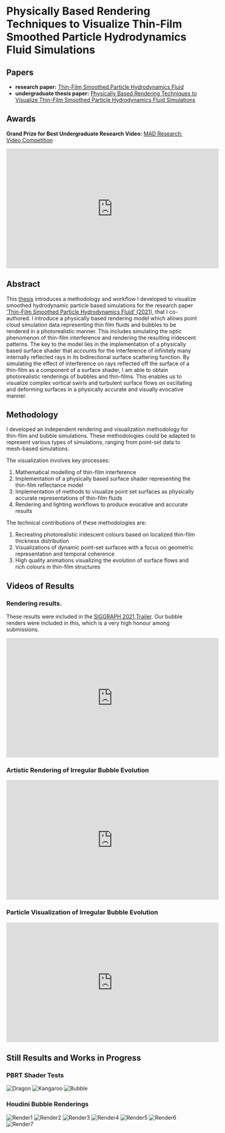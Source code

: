 # Physically Based Rendering Techniques to Visualize Thin-Film Smoothed Particle Hydrodynamics Fluid Simulations
## Papers
- **research paper:** [Thin-Film Smoothed Particle Hydrodynamics Fluid](https://cs.dartmouth.edu/~bozhu/papers/sph_bubble.pdf)
- **undergraduate thesis paper:** [Physically Based Rendering Techniques to Visualize Thin-Film Smoothed Particle Hydrodynamics Fluid Simulations](https://github.com/AdityaHPrasad/ThinFilmRenderings/blob/gh-pages/Aditya_Thesis_Draft7.pdf)

## Awards
**Grand Prize for Best Undergraduate Research Video:** [MAD Research: Video Competition](https://students.dartmouth.edu/ugar/news-events/highlighting-undergraduate-research/mad-research-video-competition)
<iframe width="560" height="315" src="https://www.youtube.com/embed/ncq-aHAacBM" title="YouTube video player" frameborder="0" allow="accelerometer; autoplay; clipboard-write; encrypted-media; gyroscope; picture-in-picture" allowfullscreen></iframe>


## Abstract

This [thesis](https://github.com/AdityaHPrasad/ThinFilmRenderings/blob/gh-pages/Aditya_Thesis_Draft7.pdf) introduces a methodology and workflow I developed to
visualize smoothed hydrodynamic particle based simulations for the
research paper [’Thin-Film Smoothed Particle Hydrodynamics Fluid’
(2021)](https://wang-mengdi.github.io/proj/thin-film-sph/), that I co-authored. I introduce a physically based rendering
model which allows point cloud simulation data representing thin film
fluids and bubbles to be rendered in a photorealistic manner. This includes simulating the optic phenomenon of thin-film interference and
rendering the resulting iridescent patterns. The key to the model lies
in the implementation of a physically based surface shader that accounts for the interference of infinitely many internally reflected rays
in its bidirectional surface scattering function. By simulating the effect of interference on rays reflected off the surface of a thin-film as a
component of a surface shader, I am able to obtain photorealistic renderings of bubbles and thin-films. This enables us to visualize complex
vortical swirls and turbulent surface flows on oscillating and deforming
surfaces in a physically accurate and visually evocative manner.

## Methodology
I developed an independent rendering and visualization methodology for thin-film and bubble simulations. These methodologies could be adapted to represent various types of simulations, ranging from point-set data to mesh-based simulations.

The visualization involves key processes:
1. Mathematical modelling of thin-film interference
2. Implementation of a physically based surface shader representing the thin-film reflectance model
3. Implementation of methods to visualize point set surfaces as physically accurate representations of thin-film fluids
4. Rendering and lighting workflows to produce evocative and accurate results

The technical contributions of these methodologies are:
1. Recreating photorealistic iridescent colours based on localized thin-film thickness distribution
2. Visualizations of dynamic point-set surfaces with a focus on geometric representation and temporal coherence
3. High quality animations visualizing the evolution of surface flows and rich colours in thin-film structures

## Videos of Results
### Rendering results.
These results were included in the [SIGGRAPH 2021 Trailer](https://www.youtube.com/watch?v=Ros7ZXqLbFg). Our bubble renders were included in this, which is a very high honour among submissions.

<iframe width="560" height="315" src="https://www.youtube.com/embed/__1VjKF-gTk" title="YouTube video player" frameborder="0" allow="accelerometer; autoplay; clipboard-write; encrypted-media; gyroscope; picture-in-picture" allowfullscreen></iframe>

### Artistic Rendering of Irregular Bubble Evolution
<iframe width="560" height="315" src="https://www.youtube.com/embed/qjxJN36QFb4" title="YouTube video player" frameborder="0" allow="accelerometer; autoplay; clipboard-write; encrypted-media; gyroscope; picture-in-picture" allowfullscreen></iframe>

### Particle Visualization of Irregular Bubble Evolution
<iframe width="560" height="315" src="https://www.youtube.com/embed/s5fE-3E_KeY" title="YouTube video player" frameborder="0" allow="accelerometer; autoplay; clipboard-write; encrypted-media; gyroscope; picture-in-picture" allowfullscreen></iframe>

## Still Results and Works in Progress
### PBRT Shader Tests
![Dragon](/dragon.png)
![Kangaroo](/kangaroo.png)
![Bubble](/material-testball.png)

### Houdini Bubble Renderings
![Render1](/Active_Render.0150.0.jpg)
![Render2](/Active_Render.0694.0.jpg)
![Render3](/H18-F5-19.png)
![Render4](/S3-IR5-SpectralOefner271.png)
![Render5](/5_square.jpg)
![Render6](/6_rt.jpg)
![Render7](/burst_teaser.jpg)


